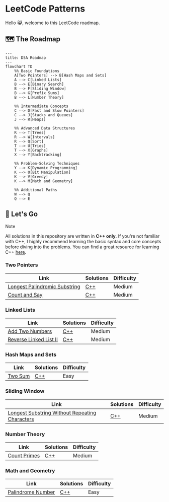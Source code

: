 # LeetCode Patterns

Hello 😹, welcome to this LeetCode roadmap.

## 🗺️ The Roadmap

```mermaid
---
title: DSA Roadmap
---
flowchart TD
    %% Basic Foundations
    A[Two Pointers] --> B[Hash Maps and Sets]
    A --> C[Linked Lists]
    B --> E[Binary Search]
    B --> F[Sliding Window]
    B --> G[Prefix Sums]
    B --> L[Number Theory]

    %% Intermediate Concepts
    C --> D[Fast and Slow Pointers]
    C --> J[Stacks and Queues]
    J --> R[Heaps]

    %% Advanced Data Structures
    R --> T[Trees]
    R --> W[Intervals]
    R --> Q[Sort]
    T --> U[Tries]
    T --> X[Graphs]
    X --> Y[Backtracking]

    %% Problem-Solving Techniques
    Y --> K[Dynamic Programming]
    K --> O[Bit Manipulation]
    K --> V[Greedy]
    K --> M[Math and Geometry]

    %% Additional Paths
    W --> Q
    Q --> E
```

## 🚀 Let's Go

> [!NOTE]
> All solutions in this repository are written in **C++ only**. If you're not familiar with C++, I highly recommend learning the basic syntax and core concepts before diving into the problems. You can find a great resource for learning C++ [here](https://www.learncpp.com/).

### Two Pointers

| Link                                                                                          | Solutions           | Difficulty |
| --------------------------------------------------------------------------------------------- | ------------------- | ---------- |
| [Longest Palindromic Substring](https://leetcode.com/problems/longest-palindromic-substring/) | [C++](./src/005.cc) | Medium     |
| [Count and Say](https://leetcode.com/problems/count-and-say)                                  | [C++](./src/038.cc) | Medium     |

### Linked Lists

| Link                                                                           | Solutions           | Difficulty |
| ------------------------------------------------------------------------------ | ------------------- | ---------- |
| [Add Two Numbers](https://leetcode.com/problems/add-two-numbers/)              | [C++](./src/002.cc) | Medium     |
| [Reverse Linked List II](https://leetcode.com/problems/reverse-linked-list-ii) | [C++](./src/092.cc) | Medium     |

### Hash Maps and Sets

| Link                                              | Solutions           | Difficulty |
| ------------------------------------------------- | ------------------- | ---------- |
| [Two Sum](https://leetcode.com/problems/two-sum/) | [C++](./src/001.cc) | Easy       |

### Sliding Window

| Link                                                                                                                            | Solutions           | Difficulty |
| ------------------------------------------------------------------------------------------------------------------------------- | ------------------- | ---------- |
| [Longest Substring Without Repeating Characters](https://leetcode.com/problems/longest-substring-without-repeating-characters/) | [C++](./src/003.cc) | Medium     |

### Number Theory

| Link                                                        | Solutions           | Difficulty |
| ----------------------------------------------------------- | ------------------- | ---------- |
| [Count Primes](https://leetcode.com/problems/count-primes/) | [C++](./src/204.cc) | Medium     |

### Math and Geometry

| Link                                                                  | Solutions           | Difficulty |
| --------------------------------------------------------------------- | ------------------- | ---------- |
| [Palindrome Number](https://leetcode.com/problems/palindrome-number/) | [C++](./src/009.cc) | Easy       |
